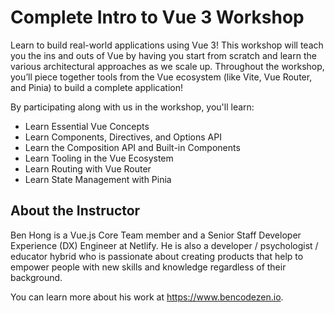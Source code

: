 # Complete Intro to Vue 3 Workshop

Learn to build real-world applications using Vue 3! This workshop will teach you the ins and outs of Vue by having you start from scratch and learn the various architectural approaches as we scale up. Throughout the workshop, you’ll piece together tools from the Vue ecosystem (like Vite, Vue Router, and Pinia) to build a complete application!

By participating along with us in the workshop, you'll learn:

- Learn Essential Vue Concepts
- Learn Components, Directives, and Options API
- Learn the Composition API and Built-in Components
- Learn Tooling in the Vue Ecosystem
- Learn Routing with Vue Router
- Learn State Management with Pinia

## About the Instructor

Ben Hong is a Vue.js Core Team member and a Senior Staff Developer Experience (DX) Engineer at Netlify. He is also a developer / psychologist / educator hybrid who is passionate about creating products that help to empower people with new skills and knowledge regardless of their background.

You can learn more about his work at https://www.bencodezen.io.
